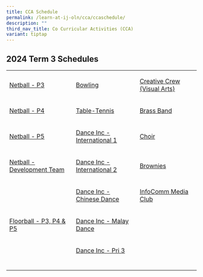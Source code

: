 ```yaml
---
title: CCA Schedule
permalink: /learn-at-ij-oln/cca/ccaschedule/
description: ""
third_nav_title: Co Curricular Activities (CCA)
variant: tiptap
---
```

<h2>2024 Term 3 Schedules</h2>
<table style="minWidth: 75px">
<colgroup>
<col>
<col>
<col>
</colgroup>
<tbody>
<tr>
<td rowspan="1" colspan="1">
<p><a href="/files/2024CCASchedule/Term3/T3_P3_Netball.pdf" rel="noopener noreferrer nofollow" target="_blank">Netball - P3</a>
</p>
</td>
<td rowspan="1" colspan="1">
<p><a href="/files/2024CCASchedule/Term3/T3_Bowling.pdf" rel="noopener noreferrer nofollow" target="_blank">Bowling</a>
</p>
</td>
<td rowspan="1" colspan="1">
<p><a href="/files/2024CCASchedule/Term3/T3_Creative_Crew.pdf" rel="noopener noreferrer nofollow" target="_blank">Creative Crew (Visual Arts)</a>
</p>
</td>
</tr>
<tr>
<td rowspan="1" colspan="1">
<p><a href="/files/2024CCASchedule/Term3/T3_P4_Netball.pdf" rel="noopener noreferrer nofollow" target="_blank">Netball - P4</a>
</p>
</td>
<td rowspan="1" colspan="1">
<p><a href="/files/2024CCASchedule/Term3/T3_Table_Tennis.pdf" rel="noopener noreferrer nofollow" target="_blank">Table-Tennis</a>
</p>
</td>
<td rowspan="1" colspan="1">
<p><a href="/files/2024CCASchedule/Term3/T3_Brass_Band.pdf" rel="noopener noreferrer nofollow" target="_blank">Brass Band</a>
</p>
</td>
</tr>
<tr>
<td rowspan="1" colspan="1">
<p><a href="/files/2024CCASchedule/Term3/T3_P5_Netball.pdf" rel="noopener noreferrer nofollow" target="_blank">Netball - P5</a>
</p>
</td>
<td rowspan="1" colspan="1">
<p><a href="/files/2024CCASchedule/Term3/T3_Dance_Inc_1.pdf" rel="noopener noreferrer nofollow" target="_blank">Dance Inc - International 1</a>
</p>
</td>
<td rowspan="1" colspan="1">
<p><a href="/files/2024CCASchedule/Term3/T3_Choir.pdf" rel="noopener noreferrer nofollow" target="_blank">Choir</a>
</p>
</td>
</tr>
<tr>
<td rowspan="1" colspan="1">
<p><a href="/files/2024CCASchedule/Term3/T3_Netball_Developmental_Team.pdf" rel="noopener noreferrer nofollow" target="_blank">Netball - Development Team</a>
</p>
</td>
<td rowspan="1" colspan="1">
<p><a href="/files/2024CCASchedule/Term3/T3_Dance_Inc_2.pdf" rel="noopener noreferrer nofollow" target="_blank">Dance Inc - International 2</a>
</p>
</td>
<td rowspan="1" colspan="1">
<p><a href="/files/2024CCASchedule/Term3/T3_Brownies.pdf" rel="noopener noreferrer nofollow" target="_blank">Brownies</a>
</p>
</td>
</tr>
<tr>
<td rowspan="1" colspan="1">
<p></p>
</td>
<td rowspan="1" colspan="1">
<p><a href="/files/2024CCASchedule/Term3/T3_Dance_Inc_3.pdf" rel="noopener noreferrer nofollow" target="_blank">Dance Inc - Chinese Dance</a>
</p>
</td>
<td rowspan="1" colspan="1">
<p><a href="/files/2024CCASchedule/Term3/T3_Infocomm_Media_Club.pdf" rel="noopener noreferrer nofollow" target="_blank">InfoComm Media Club</a>
</p>
</td>
</tr>
<tr>
<td rowspan="1" colspan="1">
<p><a href="/files/2024CCASchedule/Term3/T3_Floorball.pdf" rel="noopener noreferrer nofollow" target="_blank">Floorball - P3, P4 &amp; P5</a>
</p>
</td>
<td rowspan="1" colspan="1">
<p><a href="/files/2024CCASchedule/Term3/T3_Dance_Inc_4.pdf" rel="noopener noreferrer nofollow" target="_blank">Dance Inc - Malay Dance</a>
</p>
</td>
<td rowspan="1" colspan="1">
<p></p>
</td>
</tr>
<tr>
<td rowspan="1" colspan="1">
<p></p>
</td>
<td rowspan="1" colspan="1">
<p><a href="/files/2024CCASchedule/Term3/T3_Primary_3_Dance_Inc.pdf" rel="noopener noreferrer nofollow" target="_blank">Dance Inc - Pri 3</a>
</p>
</td>
<td rowspan="1" colspan="1">
<p></p>
</td>
</tr>
<tr>
<td rowspan="1" colspan="1">
<p></p>
</td>
<td rowspan="1" colspan="1">
<p></p>
</td>
<td rowspan="1" colspan="1">
<p></p>
</td>
</tr>
</tbody>
</table>
<p></p>